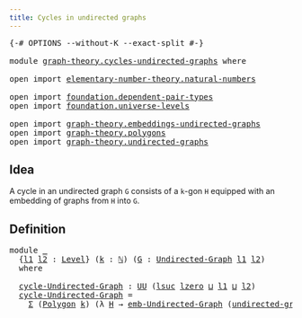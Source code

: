 ```yaml
---
title: Cycles in undirected graphs
---
```


<pre class="Agda"><a id="53" class="Symbol">{-#</a> <a id="57" class="Keyword">OPTIONS</a> <a id="65" class="Pragma">--without-K</a> <a id="77" class="Pragma">--exact-split</a> <a id="91" class="Symbol">#-}</a>

<a id="96" class="Keyword">module</a> <a id="103" href="graph-theory.cycles-undirected-graphs.html" class="Module">graph-theory.cycles-undirected-graphs</a> <a id="141" class="Keyword">where</a>

<a id="148" class="Keyword">open</a> <a id="153" class="Keyword">import</a> <a id="160" href="elementary-number-theory.natural-numbers.html" class="Module">elementary-number-theory.natural-numbers</a>

<a id="202" class="Keyword">open</a> <a id="207" class="Keyword">import</a> <a id="214" href="foundation.dependent-pair-types.html" class="Module">foundation.dependent-pair-types</a>
<a id="246" class="Keyword">open</a> <a id="251" class="Keyword">import</a> <a id="258" href="foundation.universe-levels.html" class="Module">foundation.universe-levels</a>

<a id="286" class="Keyword">open</a> <a id="291" class="Keyword">import</a> <a id="298" href="graph-theory.embeddings-undirected-graphs.html" class="Module">graph-theory.embeddings-undirected-graphs</a>
<a id="340" class="Keyword">open</a> <a id="345" class="Keyword">import</a> <a id="352" href="graph-theory.polygons.html" class="Module">graph-theory.polygons</a>
<a id="374" class="Keyword">open</a> <a id="379" class="Keyword">import</a> <a id="386" href="graph-theory.undirected-graphs.html" class="Module">graph-theory.undirected-graphs</a>
</pre>
## Idea

A cycle in an undirected graph `G` consists of a `k`-gon `H` equipped with an embedding of graphs from `H` into `G`.

## Definition

<pre class="Agda"><a id="572" class="Keyword">module</a> <a id="579" href="graph-theory.cycles-undirected-graphs.html#579" class="Module">_</a>
  <a id="583" class="Symbol">{</a><a id="584" href="graph-theory.cycles-undirected-graphs.html#584" class="Bound">l1</a> <a id="587" href="graph-theory.cycles-undirected-graphs.html#587" class="Bound">l2</a> <a id="590" class="Symbol">:</a> <a id="592" href="Agda.Primitive.html#597" class="Postulate">Level</a><a id="597" class="Symbol">}</a> <a id="599" class="Symbol">(</a><a id="600" href="graph-theory.cycles-undirected-graphs.html#600" class="Bound">k</a> <a id="602" class="Symbol">:</a> <a id="604" href="elementary-number-theory.natural-numbers.html#1530" class="Datatype">ℕ</a><a id="605" class="Symbol">)</a> <a id="607" class="Symbol">(</a><a id="608" href="graph-theory.cycles-undirected-graphs.html#608" class="Bound">G</a> <a id="610" class="Symbol">:</a> <a id="612" href="graph-theory.undirected-graphs.html#785" class="Function">Undirected-Graph</a> <a id="629" href="graph-theory.cycles-undirected-graphs.html#584" class="Bound">l1</a> <a id="632" href="graph-theory.cycles-undirected-graphs.html#587" class="Bound">l2</a><a id="634" class="Symbol">)</a>
  <a id="638" class="Keyword">where</a>

  <a id="647" href="graph-theory.cycles-undirected-graphs.html#647" class="Function">cycle-Undirected-Graph</a> <a id="670" class="Symbol">:</a> <a id="672" href="foundation-core.universe-levels.html#235" class="Primitive">UU</a> <a id="675" class="Symbol">(</a><a id="676" href="Agda.Primitive.html#780" class="Primitive">lsuc</a> <a id="681" href="Agda.Primitive.html#764" class="Primitive">lzero</a> <a id="687" href="Agda.Primitive.html#810" class="Primitive Operator">⊔</a> <a id="689" href="graph-theory.cycles-undirected-graphs.html#584" class="Bound">l1</a> <a id="692" href="Agda.Primitive.html#810" class="Primitive Operator">⊔</a> <a id="694" href="graph-theory.cycles-undirected-graphs.html#587" class="Bound">l2</a><a id="696" class="Symbol">)</a>
  <a id="700" href="graph-theory.cycles-undirected-graphs.html#647" class="Function">cycle-Undirected-Graph</a> <a id="723" class="Symbol">=</a>
    <a id="729" href="foundation-core.dependent-pair-types.html#515" class="Record">Σ</a> <a id="731" class="Symbol">(</a><a id="732" href="graph-theory.polygons.html#2934" class="Function">Polygon</a> <a id="740" href="graph-theory.cycles-undirected-graphs.html#600" class="Bound">k</a><a id="741" class="Symbol">)</a> <a id="743" class="Symbol">(λ</a> <a id="746" href="graph-theory.cycles-undirected-graphs.html#746" class="Bound">H</a> <a id="748" class="Symbol">→</a> <a id="750" href="graph-theory.embeddings-undirected-graphs.html#1742" class="Function">emb-Undirected-Graph</a> <a id="771" class="Symbol">(</a><a id="772" href="graph-theory.polygons.html#3134" class="Function">undirected-graph-Polygon</a> <a id="797" href="graph-theory.cycles-undirected-graphs.html#600" class="Bound">k</a> <a id="799" href="graph-theory.cycles-undirected-graphs.html#746" class="Bound">H</a><a id="800" class="Symbol">)</a> <a id="802" href="graph-theory.cycles-undirected-graphs.html#608" class="Bound">G</a><a id="803" class="Symbol">)</a>
</pre>
